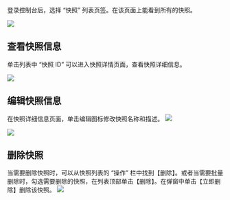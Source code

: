 登录控制台后，选择 “快照” 列表页签。在该页面上能看到所有的快照。

![](https://mc.qcloudimg.com/static/img/772c007b133d60f2664150c8e339fb63/image.png)

## 查看快照信息

单击列表中 “快照 ID” 可以进入快照详情页面，查看快照详细信息。

![](https://mc.qcloudimg.com/static/img/0f1b378a6514b91d981659f91c6496d3/image.png)


## 编辑快照信息

在快照详细信息页面，单击编辑图标修改快照名称和描述。
![](https://mc.qcloudimg.com/static/img/8a3f294c114e83c673941c034f5081ff/image.png)

![](https://mc.qcloudimg.com/static/img/60cc1f8399e5580858f69dbc0b2da7a3/image.png)


## 删除快照
当需要删除快照时，可以从快照列表的 “操作” 栏中找到【删除】。或者当需要批量删除时，勾选需要删除的快照，在列表顶部单击【删除】。在弹窗中单击【立即删除】删除该快照。
![](https://mc.qcloudimg.com/static/img/d1d57b8c0166ba38e709176f84ef97b8/image.png)



